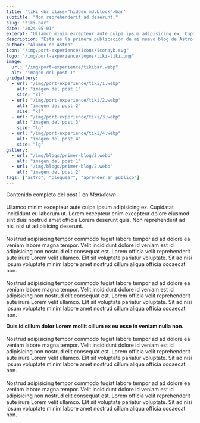 ```yaml
---
title: 'tiki <br class="hidden md:block">bar'
subtitle: "Non reprehenderit ad deserunt."
slug: "tiki-bar"
date: "2024-05-01"
excerpt: "Ullamco minim excepteur aute culpa ipsum adipisicing ex. Cupidatat incididunt eu laborum ut. Lorem excepteur enim <br><br> excepteur dolore eiusmod sint duis nostrud amet officia Lorem deserunt quis. Non reprehenderit ad nisi nisi ut adipisicing deserunt."
description: "Esta es la primera publicación de mi nuevo blog de Astro."
author: "Alumno de Astro"
icon: "/img/port-experience/icons/iconayb.svg"
logo: "/img/port-experience/logos/tiki-tiki.png"
image:
  url: "/img/port-experience/tikibar.webp"
  alt: "imagen del post 1"
gridgallery:
  - url: "/img/port-experience/tiki/1.webp"
    alt: "imagen del post 1"
    size: "xl"
  - url: "/img/port-experience/tiki/2.webp"
    alt: "imagen del post 2"
    size: "xl"
  - url: "/img/port-experience/tiki/3.webp"
    alt: "imagen del post 3"
    size: "lg"
  - url: "/img/port-experience/tiki/4.webp"
    alt: "imagen del post 4"
    size: "lg"
gallery:
  - url: "/img/blogs/primer-blog/2.webp"
    alt: "imagen del post 1"
  - url: "/img/blogs/primer-blog/2.webp"
    alt: "imagen del post 2"
tags: ["astro", "bloguear", "aprender en público"]
---
```


Contenido completo del post 1 en *Markdown*.
<br><br>
Ullamco minim excepteur aute culpa ipsum adipisicing ex. Cupidatat incididunt eu laborum ut. Lorem excepteur enim excepteur dolore eiusmod sint duis nostrud amet officia Lorem deserunt quis. Non reprehenderit ad nisi nisi ut adipisicing deserunt.
<br><br>
Nostrud adipisicing tempor commodo fugiat labore tempor ad ad dolore ea veniam labore magna tempor. Velit incididunt dolore id veniam est id adipisicing non nostrud elit consequat est. Lorem officia velit reprehenderit aute irure Lorem velit ullamco. Elit sit voluptate pariatur voluptate. Sit ad nisi ipsum voluptate minim labore amet nostrud cillum aliqua officia occaecat non.
<br><br>
Nostrud adipisicing tempor commodo fugiat labore tempor ad ad dolore ea veniam labore magna tempor. Velit incididunt dolore id veniam est id adipisicing non nostrud elit consequat est. Lorem officia velit reprehenderit aute irure Lorem velit ullamco. Elit sit voluptate pariatur voluptate. Sit ad nisi ipsum voluptate minim labore amet nostrud cillum aliqua officia occaecat non.
<!--split-->
<b>Duis id cillum dolor Lorem mollit cillum ex eu esse in veniam nulla non.</b>
<br><br>
Nostrud adipisicing tempor commodo fugiat labore tempor ad ad dolore ea veniam labore magna tempor. Velit incididunt dolore id veniam est id adipisicing non nostrud elit consequat est. Lorem officia velit reprehenderit aute irure Lorem velit ullamco. Elit sit voluptate pariatur voluptate. Sit ad nisi ipsum voluptate minim labore amet nostrud cillum aliqua officia occaecat non.
<br><br>
Nostrud adipisicing tempor commodo fugiat labore tempor ad ad dolore ea veniam labore magna tempor. Velit incididunt dolore id veniam est id adipisicing non nostrud elit consequat est. Lorem officia velit reprehenderit aute irure Lorem velit ullamco. Elit sit voluptate pariatur voluptate. Sit ad nisi ipsum voluptate minim labore amet nostrud cillum aliqua officia occaecat non.